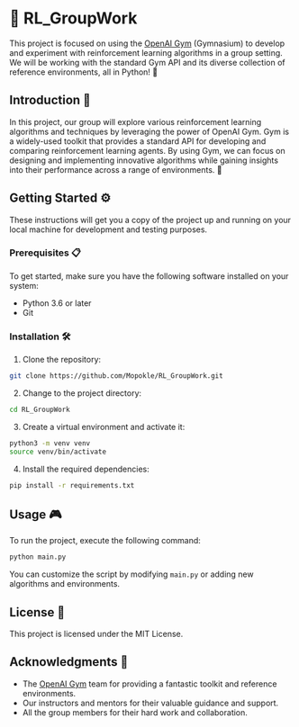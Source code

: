 # 🤖 RL_GroupWork

This project is focused on using the [OpenAI Gym](https://gymnasium.farama.org/#)  (Gymnasium) to develop and experiment with reinforcement learning algorithms in a group setting. We will be working with the standard Gym API and its diverse collection of reference environments, all in Python! 🐍

## Introduction 🎉

In this project, our group will explore various reinforcement learning algorithms and techniques by leveraging the power of OpenAI Gym. Gym is a widely-used toolkit that provides a standard API for developing and comparing reinforcement learning agents. By using Gym, we can focus on designing and implementing innovative algorithms while gaining insights into their performance across a range of environments. 🚀
## Getting Started ⚙️

These instructions will get you a copy of the project up and running on your local machine for development and testing purposes.
### Prerequisites 📋

To get started, make sure you have the following software installed on your system:
- Python 3.6 or later
- Git
### Installation 🛠️ 
1. Clone the repository:

```bash
git clone https://github.com/Mopokle/RL_GroupWork.git
``` 
2. Change to the project directory:

```bash
cd RL_GroupWork
``` 
3. Create a virtual environment and activate it:

```bash
python3 -m venv venv
source venv/bin/activate
``` 
4. Install the required dependencies:

```bash
pip install -r requirements.txt
```
## Usage 🎮

To run the project, execute the following command:

```bash
python main.py
```

You can customize the script by modifying `main.py` or adding new algorithms and environments.
## License 📄

This project is licensed under the MIT License.

## Acknowledgments 🌟 
- The [OpenAI Gym](https://github.com/openai/gym) team for providing a fantastic toolkit and reference environments.
- Our instructors and mentors for their valuable guidance and support.
- All the group members for their hard work and collaboration.
